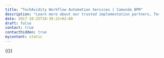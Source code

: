 ```yaml
---
title: "TechAvidity Workflow Automation Services | Camunda BPM"
description: "Learn more about our trusted implementation partners, TechAvidity Business Solutions Pvt Ltd. Camunda is the leader for workflow automation & business process management. Get your 30 day trial today. "
date: 2017-10-25T10:39:22+02:00
draft: false
contact: true
contacthidden: true
mycontent: static
---
```

{{<partner-single
company="TechAvidity Business Solutions Pvt Ltd"
type="si"
website="http://techavidity.com/index.html"
countrycode="IN"
city="Bangalore"
description=""
siregion="emea"
level="basic"
logo="//images.ctfassets.net/vpidbgnakfvf/5vlZ8Yx8zKO8oCoY8EacCq/6e424547bd16981e1672320d37bd2cad/techavidity.png">}}